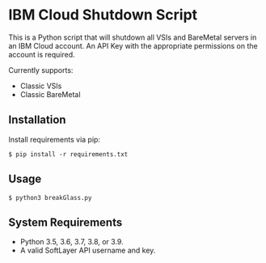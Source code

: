 IBM Cloud Shutdown Script
=========================

This is a Python script that will shutdown all VSIs and BareMetal servers in an IBM Cloud account. An API Key with the appropriate permissions on the account is required.

Currently supports:
* Classic VSIs 
* Classic BareMetal

Installation
------------

Install requirements via pip:

	$ pip install -r requirements.txt


Usage
-----

	$ python3 breakGlass.py

System Requirements
-------------------
* Python 3.5, 3.6, 3.7, 3.8, or 3.9.
* A valid SoftLayer API username and key.
